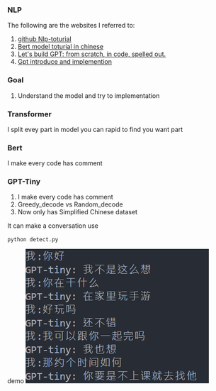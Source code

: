 ### NLP
The following are the websites I referred to:
1. [github Nlp-toturial](https://github.com/graykode/nlp-tutorial/blob/master/5-2.BERT/BERT.py)
2. [Bert model toturial in chinese](https://www.bilibili.com/video/BV1Kb4y187G6?p=2&vd_source=eedb40643793ea7852c5f0638ff5932c)
3. [Let's build GPT: from scratch, in code, spelled out.](https://www.youtube.com/watch?v=kCc8FmEb1nY&ab_channel=AndrejKarpathy)
4. [Gpt introduce and implemention](https://blog.csdn.net/weixin_44599230/article/details/124103879)

### Goal
1. Understand the model and try to implementation

### Transformer
I split evey part in model
you can rapid to find you want part

### Bert
I make every code has comment


### GPT-Tiny
1. I make every code has comment
2. Greedy_decode vs Random_decode
3. Now only has Simplified Chinese dataset

It can make a conversation 
use
```
python detect.py
```
demo
![effect](Gpt-tiny/Snipaste_2023-03-16_23-05-41.png)
